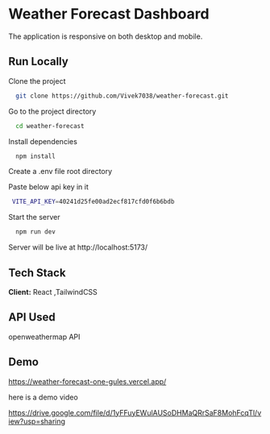 # Weather Forecast Dashboard

The application is responsive on both desktop and mobile.

## Run Locally

Clone the project

```bash
  git clone https://github.com/Vivek7038/weather-forecast.git
```

Go to the project directory

```bash
  cd weather-forecast
```

Install dependencies

```bash
  npm install
```

Create a .env file root directory

Paste below api key in it

```bash
 VITE_API_KEY=40241d25fe00ad2ecf817cfd0f6b6bdb
```

Start the server

```bash
  npm run dev
```

Server will be live at
http://localhost:5173/

## Tech Stack

**Client:** React ,TailwindCSS

## API Used

openweathermap API

## Demo

https://weather-forecast-one-gules.vercel.app/

here is a demo video

https://drive.google.com/file/d/1yFFuyEWulAUSoDHMaQRrSaF8MohFcqTl/view?usp=sharing
